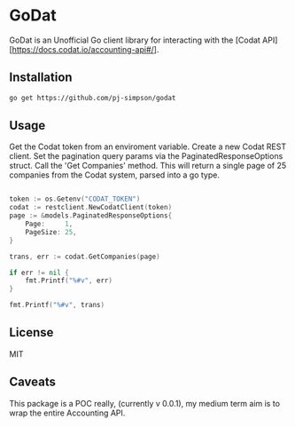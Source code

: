# GoDat #

GoDat is an Unofficial Go client library for interacting with the [Codat API][https://docs.codat.io/accounting-api#/].

## Installation ##

```bash
go get https://github.com/pj-simpson/godat
```

## Usage ##

Get the Codat token from an enviroment variable.
Create a new Codat REST client. 
Set the pagination query params via the PaginatedResponseOptions struct. 
Call the 'Get Companies' method. 
This will return a single page of 25 companies from the Codat system, 
parsed into a go type. 

```go

token := os.Getenv("CODAT_TOKEN")
codat := restclient.NewCodatClient(token)
page := &models.PaginatedResponseOptions{
    Page:     1,
    PageSize: 25,
}

trans, err := codat.GetCompanies(page)

if err != nil {
    fmt.Printf("%#v", err)
}

fmt.Printf("%#v", trans)

```
## License ##

MIT

## Caveats ##

This package is a POC really, (currently v 0.0.1), my medium term aim is to wrap the entire Accounting API.  